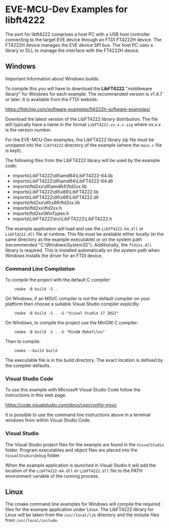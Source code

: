 # EVE-MCU-Dev Examples for libft4222

The port for libft4222 comprises a host PC with a USB host controller connecting to the target EVE device through an FTDI FT4222H device. The FT4222H device manages the EVE device SPI bus. The host PC uses a library or DLL to manage the interface with the FT4222H device.

## Windows

Important Information about Windows builds.

To compile this you will have to download the **LibFT4222** "middleware library" for Windows for each example. The recommended version is v1.4.7 or later. It is available from the FTDI website:

https://ftdichip.com/software-examples/ft4222h-software-examples/

Download the latest version of the LibFT4222 library distribution. The file will typically have a name in the format `LibFT4222-vx.x.x.zip` where *vx.x.x* is the version number. 

For the EVE-MCU-Dev examples, the LibFT4222 library zip file must be unzipped into the `libft4222` directory of the example (where the `main.c` file is kept).

The following files from the LibFT4222 library will be used by the example code:

- imports\LibFT4222\dll\amd64\LibFT4222-64.lib
- imports\LibFT4222\dll\amd64\LibFT4222-64.dll
- imports\ftd2xx\dll\amd64\ftd2xx.lib 
- imports\LibFT4222\dll\x86\LibFT4222.lib
- imports\LibFT4222\dll\x86\LibFT4222.dll
- imports\ftd2xx\dll\x86\ftd2xx.lib 
- imports\ftd2xx\ftd2xx.h
- imports\ftd2xx\WinTypes.h
- imports\LibFT4222\inc\LibFT4222\LibFT4222.h

The example application will load and use the `LibFT4222-64.dll` or `LibFT4222.dll` file at runtime. This file must be available either locally (in the same directory as the example executable) or on the system path (recommended "C:\Windows\System32"). Additionally, the `ftd2xx.dll` library is required. This is installed automatically on the system path when Windows installs the driver for an FTDI device.

### Command Line Compilation

To compile the project with the default C compiler:
```
    cmake -B build -S .
```
On Windows, if an MSVC compiler is not the default compiler on your platform then choose a suitable Visual Studio compiler explicitly:
```
    cmake -B build -S . -G "Visual Studio 17 2022"
```
On Windows, to compile the project use the MinGW C compiler:
```
    cmake -B build -S . -G "MinGW Makefiles"
```
Then to compile:
```
    cmake --build build
```
The executable file is in the build directory. The exact location is defined by the compiler defaults.

### Visual Studio Code

To use this example with Microsoft Visual Studio Code follow the instructions in this web page.

https://code.visualstudio.com/docs/cpp/config-msvc

It is possible to use the command line instructions above in a terminal windows from within Visual Studio Code.

### Visual Studio

The Visual Studio project files for the example are found in the `VisualStudio` folder. Program executables and object files are placed into the `VisualStudio\Debug` folder. 

When the example application is launched in Visual Studio it will add the location of the `LibFT4222-64.dll` or `LibFT4222.dll` file to the PATH environment variable of the running process.

## Linux

The cmake command line examples for Windows will compile the required files for the example application under Linux. The LibFT4222 library for Linux will be taken from the `/usr/local/lib` directory and the include files from `/usr/local/include`.
